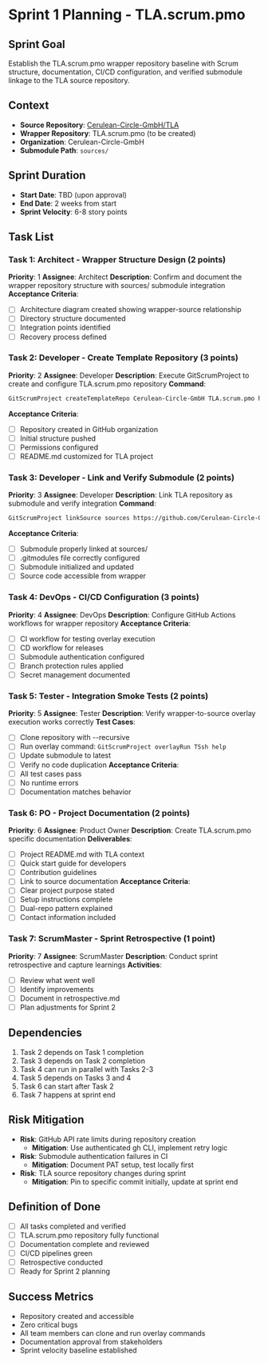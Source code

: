 # Sprint 1 Planning - TLA.scrum.pmo

## Sprint Goal
Establish the TLA.scrum.pmo wrapper repository baseline with Scrum structure, documentation, CI/CD configuration, and verified submodule linkage to the TLA source repository.

## Context
- **Source Repository**: [Cerulean-Circle-GmbH/TLA](https://github.com/Cerulean-Circle-GmbH/TLA)
- **Wrapper Repository**: TLA.scrum.pmo (to be created)
- **Organization**: Cerulean-Circle-GmbH
- **Submodule Path**: `sources/`

## Sprint Duration
- **Start Date**: TBD (upon approval)
- **End Date**: 2 weeks from start
- **Sprint Velocity**: 6-8 story points

## Task List

### Task 1: Architect - Wrapper Structure Design (2 points)
**Priority**: 1
**Assignee**: Architect
**Description**: Confirm and document the wrapper repository structure with sources/ submodule integration
**Acceptance Criteria**:
- [ ] Architecture diagram created showing wrapper-source relationship
- [ ] Directory structure documented
- [ ] Integration points identified
- [ ] Recovery process defined

### Task 2: Developer - Create Template Repository (3 points)
**Priority**: 2
**Assignee**: Developer
**Description**: Execute GitScrumProject to create and configure TLA.scrum.pmo repository
**Command**: 
```bash
GitScrumProject createTemplateRepo Cerulean-Circle-GmbH TLA.scrum.pmo https://github.com/Cerulean-Circle-GmbH/TLA sources
```
**Acceptance Criteria**:
- [ ] Repository created in GitHub organization
- [ ] Initial structure pushed
- [ ] Permissions configured
- [ ] README.md customized for TLA project

### Task 3: Developer - Link and Verify Submodule (2 points)
**Priority**: 3
**Assignee**: Developer
**Description**: Link TLA repository as submodule and verify integration
**Command**:
```bash
GitScrumProject linkSource sources https://github.com/Cerulean-Circle-GmbH/TLA main
```
**Acceptance Criteria**:
- [ ] Submodule properly linked at sources/
- [ ] .gitmodules file correctly configured
- [ ] Submodule initialized and updated
- [ ] Source code accessible from wrapper

### Task 4: DevOps - CI/CD Configuration (3 points)
**Priority**: 4
**Assignee**: DevOps
**Description**: Configure GitHub Actions workflows for wrapper repository
**Acceptance Criteria**:
- [ ] CI workflow for testing overlay execution
- [ ] CD workflow for releases
- [ ] Submodule authentication configured
- [ ] Branch protection rules applied
- [ ] Secret management documented

### Task 5: Tester - Integration Smoke Tests (2 points)
**Priority**: 5
**Assignee**: Tester
**Description**: Verify wrapper-to-source overlay execution works correctly
**Test Cases**:
- [ ] Clone repository with --recursive
- [ ] Run overlay command: `GitScrumProject overlayRun TSsh help`
- [ ] Update submodule to latest
- [ ] Verify no code duplication
**Acceptance Criteria**:
- [ ] All test cases pass
- [ ] No runtime errors
- [ ] Documentation matches behavior

### Task 6: PO - Project Documentation (2 points)
**Priority**: 6
**Assignee**: Product Owner
**Description**: Create TLA.scrum.pmo specific documentation
**Deliverables**:
- [ ] Project README.md with TLA context
- [ ] Quick start guide for developers
- [ ] Contribution guidelines
- [ ] Link to source documentation
**Acceptance Criteria**:
- [ ] Clear project purpose stated
- [ ] Setup instructions complete
- [ ] Dual-repo pattern explained
- [ ] Contact information included

### Task 7: ScrumMaster - Sprint Retrospective (1 point)
**Priority**: 7
**Assignee**: ScrumMaster
**Description**: Conduct sprint retrospective and capture learnings
**Activities**:
- [ ] Review what went well
- [ ] Identify improvements
- [ ] Document in retrospective.md
- [ ] Plan adjustments for Sprint 2

## Dependencies
1. Task 2 depends on Task 1 completion
2. Task 3 depends on Task 2 completion
3. Task 4 can run in parallel with Tasks 2-3
4. Task 5 depends on Tasks 3 and 4
5. Task 6 can start after Task 2
6. Task 7 happens at sprint end

## Risk Mitigation
- **Risk**: GitHub API rate limits during repository creation
  - **Mitigation**: Use authenticated gh CLI, implement retry logic
- **Risk**: Submodule authentication failures in CI
  - **Mitigation**: Document PAT setup, test locally first
- **Risk**: TLA source repository changes during sprint
  - **Mitigation**: Pin to specific commit initially, update at sprint end

## Definition of Done
- [ ] All tasks completed and verified
- [ ] TLA.scrum.pmo repository fully functional
- [ ] Documentation complete and reviewed
- [ ] CI/CD pipelines green
- [ ] Retrospective conducted
- [ ] Ready for Sprint 2 planning

## Success Metrics
- Repository created and accessible
- Zero critical bugs
- All team members can clone and run overlay commands
- Documentation approval from stakeholders
- Sprint velocity baseline established
